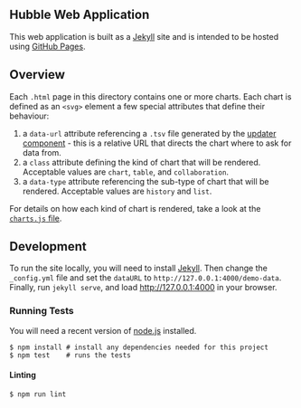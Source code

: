 ## Hubble Web Application

This web application is built as a [Jekyll]() site and is intended to be hosted using [GitHub Pages](https://pages.github.com/).

## Overview

Each `.html` page in this directory contains one or more charts. Each chart is defined as an `<svg>` element a few special attributes that define their behaviour:

1. a `data-url` attribute referencing a `.tsv` file generated by the [updater component](../updater/README.md) - this is a relative URL that directs the chart where to ask for data from.
1. a `class` attribute defining the kind of chart that will be rendered. Acceptable values are `chart`, `table`, and `collaboration`.
1. a `data-type` attribute referencing the sub-type of chart that will be rendered. Acceptable values are `history` and `list`.

For details on how each kind of chart is rendered, take a look at the [`charts.js` file](assets/js/charts.js).

## Development

To run the site locally, you will need to install [Jekyll](). Then change the `_config.yml` file and set the `dataURL` to `http://127.0.0.1:4000/demo-data`. Finally, run `jekyll serve`,
and load http://127.0.0.1:4000 in your browser.

### Running Tests

You will need a recent version of [node.js](https://nodejs.org) installed.

    $ npm install # install any dependencies needed for this project
    $ npm test    # runs the tests

#### Linting

    $ npm run lint
